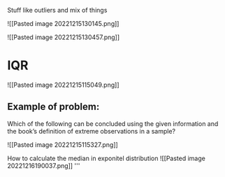 Stuff like outliers and mix of things


![[Pasted image 20221215130145.png]]


![[Pasted image 20221215130457.png]]


# IQR
![[Pasted image 20221215115049.png]]

## Example of problem:
Which of the following can be concluded using the given information and the book’s definition of extreme observations in a sample?

![[Pasted image 20221215115327.png]]


How to calculate the median in exponitel distribution
![[Pasted image 20221216190037.png]]
'''


